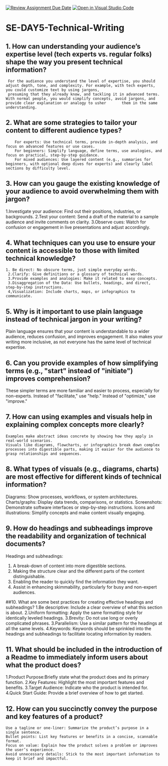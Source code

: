 [![Review Assignment Due Date](https://classroom.github.com/assets/deadline-readme-button-22041afd0340ce965d47ae6ef1cefeee28c7c493a6346c4f15d667ab976d596c.svg)](https://classroom.github.com/a/zsAR-pyY)
[![Open in Visual Studio Code](https://classroom.github.com/assets/open-in-vscode-2e0aaae1b6195c2367325f4f02e2d04e9abb55f0b24a779b69b11b9e10269abc.svg)](https://classroom.github.com/online_ide?assignment_repo_id=18473009&assignment_repo_type=AssignmentRepo)
# SE-DAY5-Technical-Writing
## 1. How can understanding your audience’s expertise level (tech experts vs. regular folks) shape the way you present technical information?
     For the audience you understand the level of expertise, you should adjust depth, tone, and complexity. For example, with tech experts, you could customize text by using jargons, 
     presuming that they already know, and tackling it in advanced terms. With normal people, you would simplify concepts, avoid jargons, and provide clear explanation or analogy to usher       them in the same understanding.
     
## 2. What are some strategies to tailor your content to different audience types?
        For experts: Use technical terms, provide in-depth analysis, and focus on advanced features or use cases.
        For beginners: Simplify language, define terms, use analogies, and focus on practical, step-by-step guidance.
        For mixed audiences: Use layered content (e.g., summaries for beginners, with optional deep dives for experts) and clearly label sections by difficulty level.

## 3. How can you gauge the existing knowledge of your audience to avoid overwhelming them with jargon?
1.Investigate your audience: Find out their positions, industries, or backgrounds.
2.Test your content: Send a draft of the material to a sample audience and invite comments on clarity.
3.Observe cues: Watch for confusion or engagement in live presentations and adjust accordingly.
## 4. What techniques can you use to ensure your content is accessible to those with limited technical knowledge?
    1. Be direct: No obscure terms, just simple everyday words.
     2.Clarify: Give definitions or a glossary of technical words.
     3.Provide examples and analogies: Make it related to easy concepts.
     3.Disaggregation of the Data: Use bullets, headings, and direct, step-by-step instructions.
     4,Visualization: Include charts, maps, or infographics to communicate.
## 5. Why is it important to use plain language instead of technical jargon in your writing?
Plain language ensures that your content is understandable to a wider audience, reduces confusion, and improves engagement. It also makes your writing more inclusive, as not everyone has the same level of technical expertise.
## 6. Can you provide examples of how simplifying terms (e.g., "start" instead of "initiate") improves comprehension?
These simpler terms are more familiar and easier to process, especially for non-experts.
Instead of "facilitate," use "help."
Instead of "optimize," use "improve."
## 7. How can using examples and visuals help in explaining complex concepts more clearly?
    Examples make abstract ideas concrete by showing how they apply in real-world scenarios.
    Visuals like diagrams, flowcharts, or infographics break down complex processes into digestible parts, making it easier for the audience to grasp relationships and sequences.
    
## 8. What types of visuals (e.g., diagrams, charts) are most effective for different kinds of technical information?
Diagrams: Show processes, workflows, or system architectures.
Charts/graphs: Display data trends, comparisons, or statistics.
Screenshots: Demonstrate software interfaces or step-by-step instructions.
Icons and illustrations: Simplify concepts and make content visually engaging.

## 9. How do headings and subheadings improve the readability and organization of technical documents?
Headings and subheadings:
   1. A break-down of content into more digestible sections.
   2. Making the structure clear and the different parts of the content distinguishable.
   3. Enabling the reader to quickly find the information they want.
   4. Assist in enhancing skimmability, particularly for busy and non-expert audiences.

##10. What are some best practices for creating effective headings and subheadings?
1.Be descriptive: Include a clear overview of what this section is about. 
2.Uniform formatting: Apply the same formatting style for identically leveled headings. 
3.Brevity: Do not use long or overly complicated phrases. 
3.Parallelism: Use a similar pattern for the headings at all the same levels. 
4.Keywords: Keywords should be sprinkled into the headings and subheadings to facilitate locating information by readers.

## 11. What should be included in the introduction of a Readme to immediately inform users about what the product does?
  1.Product Purpose:Briefly state what the product does and its primary function.
  2.Key Features: Highlight the most important features and benefits.
  3.Target Audience: Indicate who the product is intended for.
  4.Quick Start Guide: Provide a brief overview of how to get started.

## 12. How can you succinctly convey the purpose and key features of a product?
    Use a tagline or one-liner: Summarize the product’s purpose in a single sentence.
    Bullet points: List key features or benefits in a concise, scannable format.
    Focus on value: Explain how the product solves a problem or improves the user’s experience.
    Avoid unnecessary details: Stick to the most important information to keep it brief and impactful.
